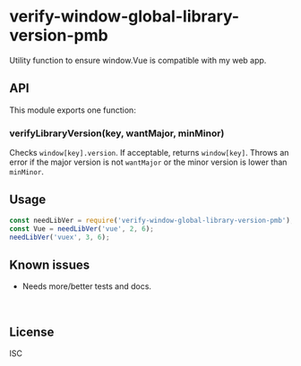 ﻿
<!--#echo json="package.json" key="name" underline="=" -->
verify-window-global-library-version-pmb
========================================
<!--/#echo -->

<!--#echo json="package.json" key="description" -->
Utility function to ensure window.Vue is compatible with my web app.
<!--/#echo -->



API
---

This module exports one function:

### verifyLibraryVersion(key, wantMajor, minMinor)

Checks `window[key].version`.
If acceptable, returns `window[key]`.
Throws an error if the major version is not `wantMajor`
or the minor version is lower than `minMinor`.



Usage
-----

```javascript
const needLibVer = require('verify-window-global-library-version-pmb');
const Vue = needLibVer('vue', 2, 6);
needLibVer('vuex', 3, 6);
```


<!--#toc stop="scan" -->



Known issues
------------

* Needs more/better tests and docs.




&nbsp;


License
-------
<!--#echo json="package.json" key=".license" -->
ISC
<!--/#echo -->
